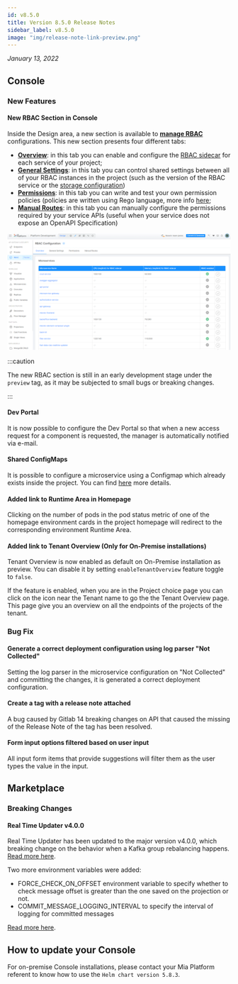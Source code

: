 ```yaml
---
id: v8.5.0
title: Version 8.5.0 Release Notes
sidebar_label: v8.5.0
image: "img/release-note-link-preview.png"
---
```


_January 13, 2022_

## Console

### New Features

#### New RBAC Section in Console

Inside the Design area, a new section is available to [**manage RBAC**](../../development_suite/api-console/api-design/rbac) configurations. This new section presents four different tabs:

- [**Overview**](../../development_suite/api-console/api-design/rbac#overview-tab): in this tab you can enable and configure the [RBAC sidecar](../../development_suite/api-console/api-design/rbac#rbac-service) for each service of your project;
- [**General Settings**](../../development_suite/api-console/api-design/rbac#general-settings-tab): in this tab you can control shared settings between all of your RBAC instances in the project (such as the version of the RBAC service or the [storage configuration](../../development_suite/api-console/api-design/rbac#rbac-storage))
- [**Permissions**](../../development_suite/api-console/api-design/rbac#permissions-tab): in this tab you can write and test your own permission policies (policies are written using Rego language, more info [here](https://www.openpolicyagent.org/docs/latest/policy-language/);
- [**Manual Routes**](../../development_suite/api-console/api-design/rbac#manual-routes-tab): in this tab you can manually configure the permissions required by your service APIs (useful when your service does not expose an OpenAPI Specification)

![RBAC-section-overview](../img/RBAC_section_overview.png)

:::caution

The new RBAC section is still in an early development stage under the `preview` tag, as it may be subjected to small bugs or breaking changes.

:::

#### Dev Portal

It is now possible to configure the Dev Portal so that when a new access request for a component is requested, the manager is automatically notified via e-mail.

#### Shared ConfigMaps

It is possible to configure a microservice using a Configmap which already exists inside the project. You can find [here](../../development_suite/api-console/api-design/services#shared-configmaps) more details.

#### Added link to Runtime Area in Homepage

Clicking on the number of pods in the pod status metric of one of the homepage environment cards in the project homepage will redirect to the corresponding environment Runtime Area.

#### Added link to Tenant Overview (Only for On-Premise installations)

Tenant Overview is now enabled as default on On-Premise installation as preview.
You can disable it by setting `enableTenantOverview` feature toggle to `false`.

If the feature is enabled, when you are in the Project choice page you can click on the icon near the Tenant name to go the the Tenant Overview page. This page give you an overview on all the endpoints of the projects of the tenant.

### Bug Fix

#### Generate a correct deployment configuration using log parser "Not Collected"

Setting the log parser in the microservice configuration on "Not Collected" and committing the changes, it is generated a correct deployment configuration.

#### Create a tag with a release note attached

A bug caused by Gitlab 14 breaking changes on API that caused the missing of the Release Note of the tag has been resolved.

#### Form input options filtered based on user input

All input form items that provide suggestions will filter them as the user types the value in the input.

## Marketplace

### Breaking Changes

#### Real Time Updater v4.0.0

Real Time Updater has been updated to the major version v4.0.0, which breaking change on the behavior when a Kafka group rebalancing happens. [Read more here](../../fast_data/real_time_updater/manual-configuration#kafka-group-rebalancing-behavior).

Two more environment variables were added:

- FORCE_CHECK_ON_OFFSET environment variable to specify whether to check message offset is greater than the one saved on the projection or not.
- COMMIT_MESSAGE_LOGGING_INTERVAL to specify the interval of logging for committed messages

[Read more here](../../fast_data/real_time_updater/manual-configuration#prevent-projection-to-be-overwritten).

## How to update your Console

For on-premise Console installations, please contact your Mia Platform referent to know how to use the `Helm chart version 5.8.3`.
